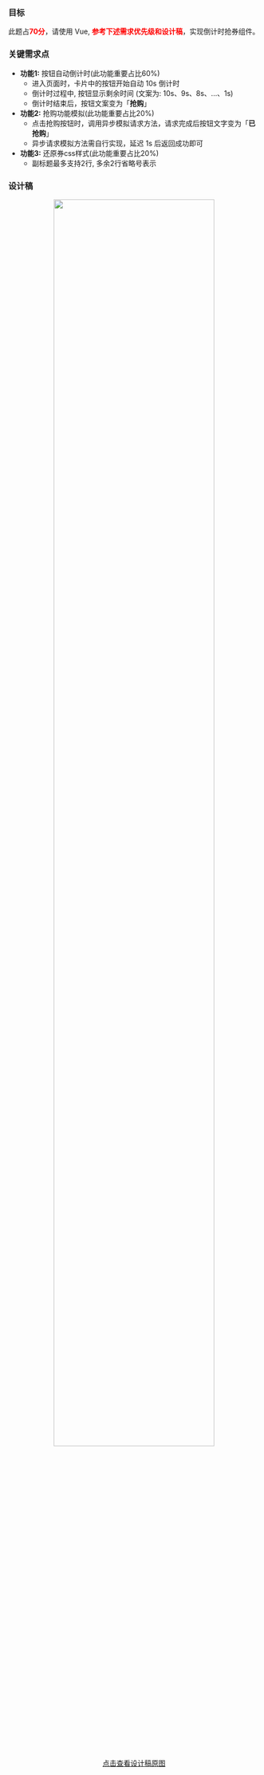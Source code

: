 ### 目标

此题占<strong style="color:#FF0000;">70分</strong>，请使用 Vue, <strong style="color:#FF0000;">参考下述需求优先级和设计稿</strong>，实现倒计时抢券组件。

### 关键需求点

- **功能1:** 按钮自动倒计时(此功能重要占比60%)
  - 进入页面时，卡片中的按钮开始自动 10s 倒计时
  - 倒计时过程中, 按钮显示剩余时间 (文案为: 10s、9s、8s、...、1s)
  - 倒计时结束后，按钮文案变为「**抢购**」
- **功能2:** 抢购功能模拟(此功能重要占比20%)
  - 点击抢购按钮时，调用异步模拟请求方法，请求完成后按钮文字变为「**已抢购**」
  - 异步请求模拟方法需自行实现，延迟 1s 后返回成功即可
- **功能3:** 还原券css样式(此功能重要占比20%)
  - 副标题最多支持2行, 多余2行省略号表示

### 设计稿

<p style="text-align:center;">
  <img
    src="https://gw.alipayobjects.com/mdn/rms_c89991/afts/img/A*7ayRRKqI5jUAAAAAAAAAAAAAARQnAQ"
    style="width:80%;max-width:500px;"
  />
  <br />
  <a href="https://gw.alipayobjects.com/mdn/rms_c89991/afts/img/A*7ayRRKqI5jUAAAAAAAAAAAAAARQnAQ" target="_blank">
    点击查看设计稿原图
  </a>
</p>
